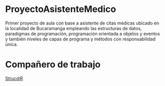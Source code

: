 # ProyectoAsistenteMedico
Primer proyecto de aula con base a asistente de citas médicas ubicado en la localidad de Bucaramanga empleando las estructuras de datos, paradigmas de programación, programación orientada a objetos y eventos y también niveles de capas de programa y métodos con responsabilidad única.

# Compañero de trabajo
[StrucdiR](https://github.com/StrucidR)
